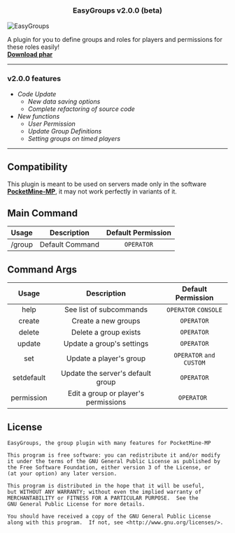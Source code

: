 # <h3 align="center">EasyGroups v2.0.0 (beta)</h3> 
![EasyGroups](https://media.discordapp.net/attachments/645792232632221729/1032113968845697034/57_Sem_Titulo_20221018041500.png)

A plugin for you to define groups and roles for players and permissions for these roles easily! <br> **[Download phar]()**
- - - -
### v2.0.0 features
- *Code Update*
  - *New data saving options*
  - *Complete refactoring of source code*
- *New functions*
  - *User Permission*
  - *Update Group Definitions*
  - *Setting groups on timed players*
- - - -
## Compatibility 
This plugin is meant to be used on servers made only in the software **[PocketMine-MP](https://github.com/pmmp/PocketMine-MP)**, it may not work perfectly in variants of it.

## Main Command
| Usage |   Description   | Default Permission |
| :---: | :---------: | :----------------: |
| /group | Default Command | `OPERATOR` |

## Command Args
| Usage | Description | Default Permission |
| :-----: | :---------: | :-------: |
| help | See list of subcommands | `OPERATOR` `CONSOLE` |
| create | Create a new groups | `OPERATOR` |
| delete | Delete a group exists | `OPERATOR` |
| update | Update a group's settings | `OPERATOR` |
|  set   | Update a player's group | `OPERATOR` `and` `CUSTOM` |
| setdefault | Update the server's default group | `OPERATOR`
| permission | Edit a group or player's permissions | `OPERATOR ` | 

## License
```
EasyGroups, the group plugin with many features for PocketMine-MP

This program is free software: you can redistribute it and/or modify
it under the terms of the GNU General Public License as published by
the Free Software Foundation, either version 3 of the License, or
(at your option) any later version.

This program is distributed in the hope that it will be useful,
but WITHOUT ANY WARRANTY; without even the implied warranty of
MERCHANTABILITY or FITNESS FOR A PARTICULAR PURPOSE.  See the
GNU General Public License for more details.

You should have received a copy of the GNU General Public License
along with this program.  If not, see <http://www.gnu.org/licenses/>.
``` 
